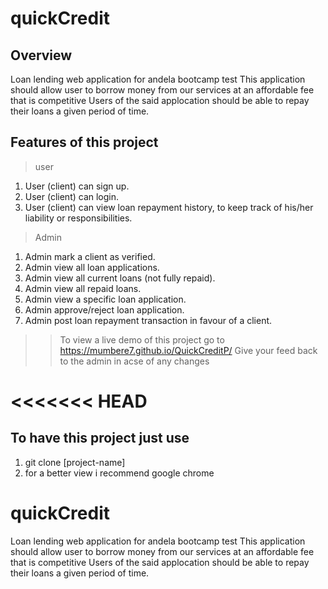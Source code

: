 

# quickCredit

## Overview

Loan lending web application for andela bootcamp test
This application should allow user to borrow money from our services at an affordable fee that is competitive Users of the said applocation should be able to repay their loans a given period of time.

## Features of this project

> user

1. User (client) can sign up.
2. User (client) can login.
3. User (client) can view loan repayment history, to keep track of his/her liability or
   responsibilities.

> Admin

1. Admin mark a client as verified.
2. Admin view all loan applications.
3. Admin view all current loans (not fully repaid).
4. Admin view all repaid loans.
5. Admin view a specific loan application.
6. Admin approve/reject loan application.
7. Admin post loan repayment transaction in favour of a client.

> > To view a live demo of this project go to https://mumbere7.github.io/QuickCreditP/
> > Give your feed back to the admin in acse of any changes

# <<<<<<< HEAD

## To have this project just use

1. git clone [project-name]
2. for a better view i recommend google chrome

# quickCredit

Loan lending web application for andela bootcamp test
This application should allow user to borrow money from our services at an affordable fee that is competitive Users of the said applocation should be able to repay their loans a given period of time.
